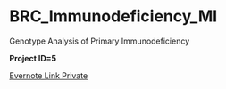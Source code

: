 # BRC_Immunodeficiency_MI
Genotype Analysis of Primary Immunodeficiency  
  
**Project ID=5**  

[Evernote Link Private](https://www.evernote.com/shard/s288/nl/38698211/55d2ca9b-d5ce-489e-ac4b-649a1b07d922?title=00%20BRC%20Immunodeficiency%20MI)  


